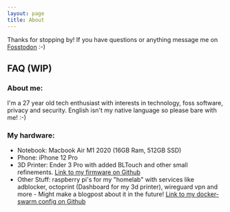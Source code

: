 ```yaml
---
layout: page
title: About
---
```


Thanks for stopping by! If you have questions or anything message me on [Fosstodon](https://fosstodon.org/web/@vordenken) :-)

## FAQ (WIP)

### About me:

I'm a 27 year old tech enthusiast with interests in technology, foss software, privacy and security.
English isn't my native language so please bare with me! :-)

### My hardware:

- Notebook: Macbook Air M1 2020 (16GB Ram, 512GB SSD)
- Phone: iPhone 12 Pro
- 3D Printer: Ender 3 Pro with added BLTouch and other small refinements. [Link to my firmware on Github](https://github.com/vordenken/Marlin-2.0.9.3)
- Other Stuff: raspberry pi's for my "homelab" with services like adblocker, octoprint (Dashboard for my 3d printer), wireguard vpn and more - Might make a blogpost about it in the future! [Link to my docker-swarm config on Github](https://github.com/vordenken/docker_swarm)


